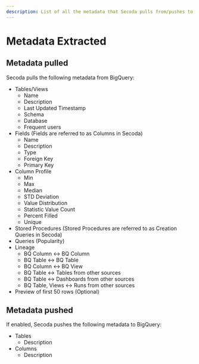 ```yaml
---
description: List of all the metadata that Secoda pulls from/pushes to BigQuery
---
```


# Metadata Extracted

## Metadata pulled

Secoda pulls the following metadata from BigQuery:

* Tables/Views
  * Name
  * Description
  * Last Updated Timestamp
  * Schema
  * Database
  * Frequent users
* Fields (Fields are referred to as Columns in Secoda)
  * Name
  * Description
  * Type
  * Foreign Key
  * Primary Key
* Column Profile
  * Min
  * Max
  * Median
  * STD Deviation
  * Value Distribution
  * Statistic Value Count
  * Percent Filled&#x20;
  * Unique
* Stored Procedures (Stored Procedures are referred to as Creation Queries in Secoda)
* Queries (Popularity)
* Lineage
  * BQ Column <-> BQ Column
  * BQ Table <-> BQ Table
  * BQ Column <-> BQ View
  * BQ Table <-> Tables from other sources
  * BQ Table <-> Dashboards from other sources
  * BQ Table, Views <-> Runs from other sources
* Preview of first 50 rows (Optional)

## Metadata pushed

If enabled, Secoda pushes the following metadata to BigQuery:

* Tables
  * Description
* Columns
  * Description
